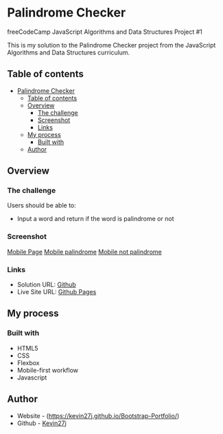 # Palindrome Checker

freeCodeCamp JavaScript Algorithms and Data Structures Project #1

This is my solution to the Palindrome Checker project from the JavaScript Algorithms and Data Structures curriculum.

## Table of contents

- [Palindrome Checker](#palindrome-checker)
  - [Table of contents](#table-of-contents)
  - [Overview](#overview)
    - [The challenge](#the-challenge)
    - [Screenshot](#screenshot)
    - [Links](#links)
  - [My process](#my-process)
    - [Built with](#built-with)
  - [Author](#author)

## Overview

### The challenge

Users should be able to:

- Input a word and return if the word is palindrome or not

### Screenshot

[Mobile Page](./assets/screenshots/mobile-01.png)
[Mobile palindrome](./assets/screenshots/mobile-02.png)
[Mobile not palindrome](./assets/screenshots/mobile-03.png)

### Links

- Solution URL: [Github](https://github.com/Kevin27j/palindrome-checker)
- Live Site URL: [Github Pages](https://kevin27j.github.io/palindrome-checker/)

## My process

### Built with

- HTML5
- CSS 
- Flexbox
- Mobile-first workflow
- Javascript
  
## Author

- Website - (https://kevin27j.github.io/Bootstrap-Portfolio/)
- Github - [Kevin27j](https://github.com/Kevin27j)